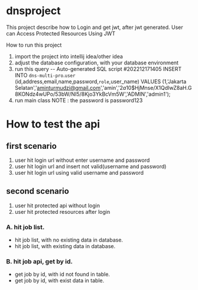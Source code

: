 # dnsproject
This project describe how to Login and get jwt, after jwt generated. User can Access Protected Resources Using JWT

How to run this project
1. import the project into intellij idea/other idea
2. adjust the database configuration, with your database environment
3. run this query 
--  Auto-generated SQL script #202212171405
INSERT INTO `dns-multi-pro`.`user` (id,address,email,name,password,`role`,user_name)
VALUES (1,'Jakarta Selatan','aminturmudzi@gmail.com','amin','$2a$10$HjMnse/X1QdIwZ8aH.G8KONdz4wUPo/53bW/NI5/8Kjo3YkBcVm5W','ADMIN','admin1');
4. run main class
NOTE : the password is password123
# How to test the api
## first scenario
1. user hit login url without enter username and password
2. user hit login url and insert not valid(username and password)
3. user hit login url using valid username and password
## second scenario
1. user hit protected api without login
2. user hit protected resources  after login
  ### A. hit job list. 
   - hit job list, with no existing data in database.
   - hit job list, with existing data in database.
   ### B. hit job api, get by id.
   - get job by id, with id not found in table.
   - get job by id, with exist data in table.
